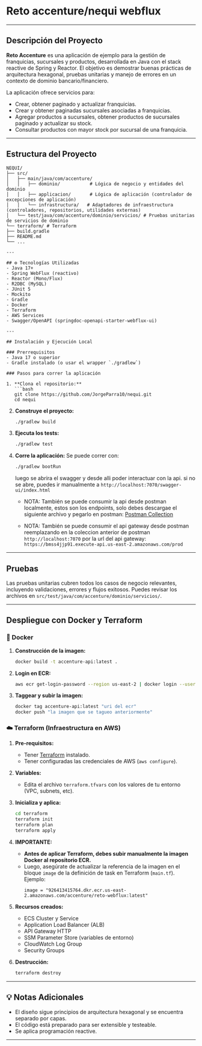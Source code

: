# Reto accenture/nequi webflux
---

## Descripción del Proyecto

**Reto Accenture** es una aplicación de ejemplo para la gestión de  franquicias, sucursales y productos, desarrollada en Java con el stack reactive de Spring y Reactor. El objetivo es demostrar buenas prácticas de arquitectura hexagonal, pruebas unitarias y manejo de errores en un contexto de dominio bancario/financiero.

La aplicación ofrece servicios para:
- Crear, obtener paginado y actualizar franquicias.
- Crear y obtener paginadas sucursales asociadas a franquicias.
- Agregar productos a sucursales, obtener productos de sucursales paginado y actualizar su stock.
- Consultar productos con mayor stock por sucursal de una franquicia.

---

## Estructura del Proyecto

```
NEQUI/
├── src/
│   ├── main/java/com/accenture/
│   │   ├── dominio/           # Lógica de negocio y entidades del dominio
│   │   ├── applicacion/       # Lógica de aplicación (controlador de excepciones de aplicación)
│   │   └── infrastructura/   # Adaptadores de infraestructura (controladores, repositorios, utilidades externas)
│   └── test/java/com/accenture/dominio/servicios/ # Pruebas unitarias de servicios de dominio
└── terraform/ # Terraform
├── build.gradle
├── README.md
└── ...

---

## ⚙️ Tecnologías Utilizadas
- Java 17+
- Spring WebFlux (reactivo)
- Reactor (Mono/Flux)
- R2DBC (MySQL)
- JUnit 5
- Mockito
- Gradle
- Docker
- Terraform
- AWS Services
- Swagger/OpenAPI (springdoc-openapi-starter-webflux-ui)

---

## Instalación y Ejecución Local

### Prerrequisitos
- Java 17 o superior
- Gradle instalado (o usar el wrapper `./gradlew`)

### Pasos para correr la aplicación

1. **Clona el repositorio:**
   ```bash
   git clone https://github.com/JorgeParra10/nequi.git
   cd nequi
   ```
2. **Construye el proyecto:**
   ```bash
   ./gradlew build
   ```
3. **Ejecuta los tests:**
   ```bash
   ./gradlew test
   ```
4. **Corre la aplicación:**
   Se puede correr con:
   ```bash
   ./gradlew bootRun
   ```
   luego se abrira el swagger y desde alli poder interactuar con la api.
   si no se abre, puedes ir manualmente a `http://localhost:7070/swagger-ui/index.html`
   - NOTA: También se puede consumir la api desde postman localmente, estos son los endpoints, solo debes descargae el siguiente archivo y pegarlo en postman:
   [Postman Collection](https://drive.google.com/file/d/12QkY1Pk_eaivGDFgklxd1bsDO69BpEYV/view?usp=sharing)
   
   - NOTA: También se puede consumir el api gateway desde postman reemplazando en la coleccion anterior de postman `http://localhost:7070` por la url del api gateway: `https://bmss4jjp91.execute-api.us-east-2.amazonaws.com/prod`

---

## Pruebas
Las pruebas unitarias cubren todos los casos de negocio relevantes, incluyendo validaciones, errores y flujos exitosos. Puedes revisar los archivos en `src/test/java/com/accenture/dominio/servicios/`.

---

## Despliegue con Docker y Terraform

### 🐳 Docker

1. **Construcción de la imagen:**
   ```sh
   docker build -t accenture-api:latest .
   ```
2. **Login en ECR:**
   ```sh
   aws ecr get-login-password --region us-east-2 | docker login --username AWS --password-stdin "uri del repositorio en ecr"
   ```
3. **Taggear y subir la imagen:**
   ```sh
   docker tag accenture-api:latest "uri del ecr"
   docker push "la imagen que se tagueo anteriormente"
   ```

### ☁️ Terraform (Infraestructura en AWS)

1. **Pre-requisitos:**
   - Tener [Terraform](https://www.terraform.io/downloads.html) instalado.
   - Tener configuradas las credenciales de AWS (`aws configure`).
2. **Variables:**
   - Edita el archivo `terraform.tfvars` con los valores de tu entorno (VPC, subnets, etc).
3. **Inicializa y aplica:**
   ```sh
   cd terraform
   terraform init
   terraform plan
   terraform apply
   ```
4. **IMPORTANTE:**
   - **Antes de aplicar Terraform, debes subir manualmente la imagen Docker al repositorio ECR.**
   - Luego, asegúrate de actualizar la referencia de la imagen en el bloque `image` de la definición de task en Terraform (`main.tf`). Ejemplo:
     ```hcl
     image = "926413415764.dkr.ecr.us-east-2.amazonaws.com/accenture/reto-webflux:latest"
     ```

5. **Recursos creados:**
   - ECS Cluster y Service
   - Application Load Balancer (ALB)
   - API Gateway HTTP
   - SSM Parameter Store (variables de entorno)
   - CloudWatch Log Group
   - Security Groups

6. **Destrucción:**
   ```sh
   terraform destroy
   ```

---

## 💡 Notas Adicionales
- El diseño sigue principios de arquitectura hexagonal y se encuentra separado por capas.
- El código está preparado para ser extensible y testeable.
- Se aplica programación reactive.

---